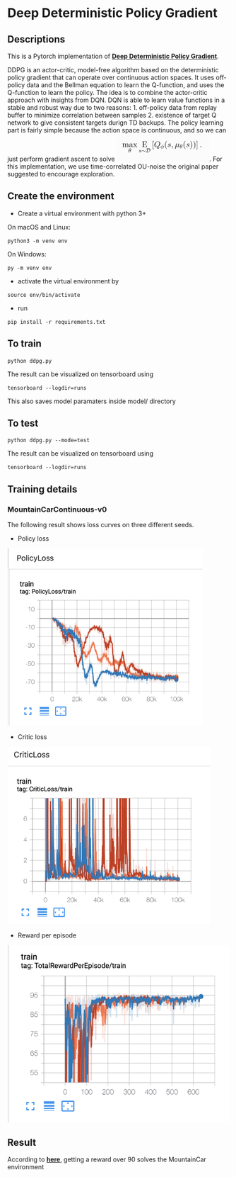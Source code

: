 # Deep Deterministic Policy Gradient

## Descriptions
This is a Pytorch implementation of [**Deep Deterministic Policy Gradient**](https://arxiv.org/pdf/1509.02971.pdf).

DDPG is an actor-critic, model-free algorithm based on the deterministic policy gradient that can operate over continuous action spaces. It uses off-policy data and the Bellman equation to learn the Q-function, and uses the Q-function to learn the policy. The idea is to combine the actor-critic approach with insights from DQN. DQN is able to learn value functions in a stable and robust way due to two reasons: 1. off-policy data from replay buffer to minimize correlation between samples 2. existence of target Q network to give consistent targets durign TD backups. The policy learning part is fairly simple because the action space is continuous, and so we can just perform gradient ascent to solve <img src="figures/policygoal.png"/>. For this implementation, we use time-correlated OU-noise the original paper suggested to encourage exploration.

## Create the environment
* Create a virtual environment with python 3+

On macOS and Linux:
```bath
python3 -m venv env
```
On Windows:
```bath
py -m venv env
```
* activate the virtual environment by
```bath
source env/bin/activate
```
* run
```bath
pip install -r requirements.txt
```

## To train
```bath
python ddpg.py
```
The result can be visualized on tensorboard using
```bath
tensorboard --logdir=runs
```
This also saves model paramaters inside model/ directory
## To test
```bath
python ddpg.py --mode=test
```
The result can be visualized on tensorboard using
```bath
tensorboard --logdir=runs
```

## Training details

### MountainCarContinuous-v0

The following result shows loss curves on three different seeds.

* Policy loss

<img src="figures/policyloss.png" height="400"/>

* Critic loss

<img src="figures/criticloss.png" height="400"/>

* Reward per episode

<img src="figures/returnpereps.png" height="400"/>


## Result
According to [**here**](https://github.com/openai/gym/wiki/MountainCarContinuous-v0), getting a reward over 90 solves the MountainCar environment